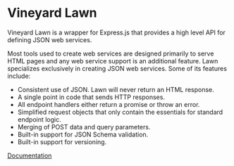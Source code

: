 # Vineyard Lawn

Vineyard Lawn is a wrapper for Express.js that provides a high level API for defining JSON web services.

Most tools used to create web services are designed primarily to serve HTML pages and any web service support is an additional feature. Lawn specializes exclusively in creating JSON web services.  Some of its features include:

* Consistent use of JSON.  Lawn will never return an HTML response.
* A single point in code that sends HTTP responses.
* All endpoint handlers either return a promise or throw an error.
* Simplified request objects that only contain the essentials for standard endpoint logic.
* Merging of POST data and query parameters.
* Built-in support for JSON Schema validation.
* Built-in support for versioning.

[Documentation](doc/index.md)
